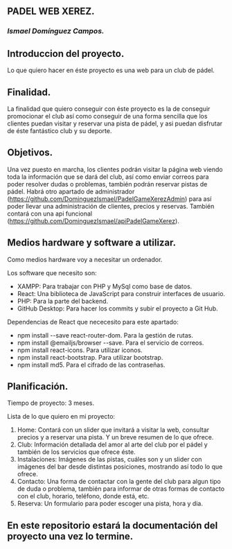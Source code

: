 ## **PADEL WEB XEREZ.**
### *Ismael Domínguez Campos.*

## Introduccion del proyecto.
  Lo que quiero hacer en éste proyecto es una web para un club de pádel.
  
## Finalidad.
  La finalidad que quiero conseguir con éste proyecto es la de conseguir promocionar el club así como conseguir de una forma sencilla que los clientes puedan visitar y reservar una pista de pádel, y asi puedan disfrutar de éste fantástico club y su deporte.
  
## Objetivos.
  Una vez puesto en marcha, los clientes podrán visitar la página web viendo toda la información que se dará del club, así como enviar correos para poder resolver dudas o problemas, también podrán reservar pistas de pádel. Habrá otro apartado de administrador (https://github.com/DominguezIsmael/PadelGameXerezAdmin) para así poder llevar una administración de clientes, precios y reservas. También contará con una api funcional (https://github.com/DominguezIsmael/apiPadelGameXerez).

## Medios hardware y software a utilizar.
  Como medios hardware voy a necesitar un ordenador.
  
  Los software que necesito son:
  - XAMPP: Para trabajar con PHP y MySql como base de datos.
  - React: Una biblioteca de JavaScript para construir interfaces de usuario.
  - PHP: Para la parte del backend.
  - GitHub Desktop: Para hacer los commits y subir el proyecto a Git Hub.
  
  Dependencias de React que nececesito para este apartado:
  - npm install --save react-router-dom. Para la gestión de rutas.
  - npm install @emailjs/browser --save. Para el servicio de correos.
  - npm install react-icons. Para utilizar iconos.
  - npm install react-bootstrap. Para utilizar bootstrap.
  - npm install md5. Para el cifrado de las contraseñas.


## Planificación.
  Tiempo de proyecto: 3 meses.
  
  
Lista de lo que quiero en mi proyecto:
  1. Home: Contará con un slider que invitará a visitar la web, consultar precios y a reservar una pista. Y un breve resumen de lo que ofrece.
  2. Club: Información detallada del amor al arte del club por el pádel y también de los servicios que ofrece éste.
  3. Instalaciones: Imágenes de las pistas, cuáles son y un slider con imágenes del bar desde distintas posiciones, mostrando así todo lo que ofrece.
  4. Contacto: Una forma de contactar con la gente del club para algun tipo de duda o problema, también para informar de otras formas de contacto con el club, horario, teléfono, donde está, etc.
  5. Reserva: Un formulario para poder escoger una pista, hora y dia.

## En este repositorio estará la documentación del proyecto una vez lo termine.
